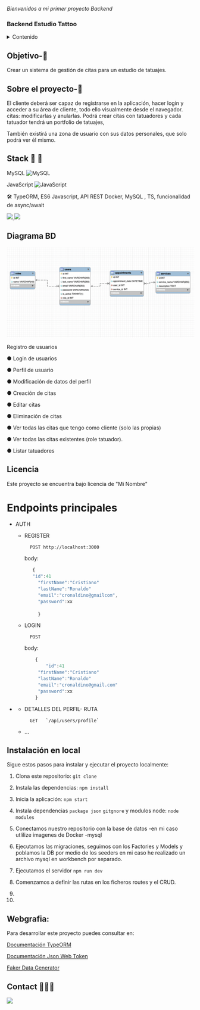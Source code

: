 <em> Bienvenidos a mi primer proyecto Backend </em>

### Backend Estudio Tattoo

<details>
  <summary>Contenido </summary>
  <ol>
  <li><a href="#Objetivo">Objetivo</a></li>

  <li><a href="#sobre-el-proyecto-🔎">Sobre el proyecto</a></li>
  <li><a href="#Stack-🚀">Stack</a></li>
  <li><a href="#Diagrama">Diagrama</a></li>
  <li><a href="#Licencia">Licencia</a></li>
  <li><a href="#Instalacion">Instalación</a></li>
  <li><a href="#Webgrafia">Webgrafia</a></li>
  <li><a href="#Contacto">Contact0</a></li>
  </ol>
</details>

## Objetivo-🎯

Crear un sistema de gestión de citas para un estudio de tatuajes.

## Sobre el proyecto-🔎

El cliente deberá ser capaz de registrarse en la aplicación, hacer login y acceder a su área de cliente, todo ello visualmente desde el navegador.
citas: modificarlas y anularlas.
Podrá crear citas con tatuadores y cada tatuador tendrá
un portfolio de tatuajes,

También existirá una zona de usuario con sus datos personales, que solo
podrá ver él mismo.

## Stack 🚀 🚀

MySQL ![MySQL](https://img.shields.io/badge/mysql-%2300000f.svg?style=for-the-badge&logo=mysql&logoColor=white)

JavaScript ![JavaScript](https://img.shields.io/badge/javascript-%23323330.svg?style=for-the-badge&logo=javascript&logoColor=%23F7DF1E)

🛠️ TypeORM, ES6 Javascript, API REST
Docker, MySQL , TS, funcionalidad de async/await

<a href="https://www.expressjs.com/">
    <img src= "https://img.shields.io/badge/express.js-%23404d59.svg?style=for-the-badge&logo=express&logoColor=%2361DAFB"/>
</a>
<a href="https://nodejs.org/es/">
    <img src= "https://img.shields.io/badge/node.js-026E00?style=for-the-badge&logo=node.js&logoColor=white"/>
</a>

## Diagrama BD

<img src="./img/StudioDBmysql.png" alt="DB" />

Registro de usuarios

● Login de usuarios

● Perfil de usuario

● Modificación de datos del perfil

● Creación de citas

● Editar citas

● Eliminación de citas

● Ver todas las citas que tengo como cliente (solo las propias)

● Ver todas las citas existentes (role tatuador).

● Listar tatuadores

## Licencia

Este proyecto se encuentra bajo licencia de "Mi Nombre"

# Endpoints principales

- AUTH

  - REGISTER

          POST http://localhost:3000

    body:

    ```js
       {
       "id":41
         "firstName":"Cristiano"
         "lastName":"Ronaldo"
         "email":"cronaldino@gmailcom",
         "password":xx

         }
    ```

  - LOGIN

          POST

    body:

    ```js
        {
            "id":41
         "firstName":"Cristiano"
         "lastName":"Ronaldo"
         "email":"cronaldino@gmail.com"
         "password":xx
        }
    ```

- - DETALLES DEL PERFIL- RUTA

          GET   `/api/users/profile`

  - ...

## Instalación en local

Sigue estos pasos para instalar y ejecutar el proyecto localmente:

1.  Clona este repositorio: `git clone`
2.  Instala las dependencias: `npm install`
3.  Inicia la aplicación: `npm start`
4.  Instala dependencias `package json` `gitgnore`
    y modulos node: `node modules`
5.  Conectamos nuestro repositorio con la base de datos -en mi caso utlilize imagenes de Docker -mysql

6.  Ejecutamos las migraciones, seguimos con los Factories y Models y poblamos la DB por medio de los seeders en mi caso he realizado un archivo mysql en workbench por separado.
7.  Ejecutamos el servidor `npm run dev`
8.  Comenzamos a definir las rutas en los ficheros routes y el CRUD.
9.
10.

## Webgrafia:

Para desarrollar este proyecto puedes consultar en:

<a href="https://typeorm.io/" target="_blank"> Documentación TypeORM</a>

<a href="https://jwt.io/" target="_blank"> Documentación Json Web Token</a>

<a href="https://fakerjs.dev/" target="_blank"> Faker Data Generator </a>

## Contact 👩🏽‍💻

<a href="https://www.linkedin.com/in/marissarico" target="_blank"> <img src="https://img.shields.io/badge/-LinkedIn-%230077B5?style=for-the-badge&logo=linkedin&logoColor=white" target="_blank"></a>

